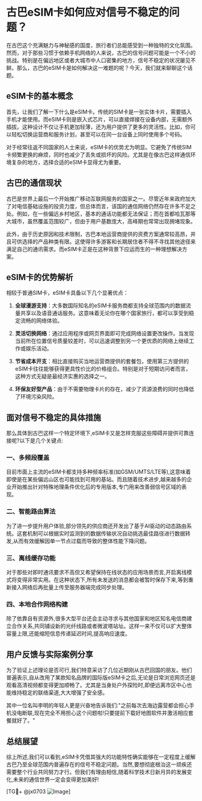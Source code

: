 # 古巴eSIM卡如何应对信号不稳定的问题？

在古巴这个充满魅力与神秘感的国度，旅行者们总能感受到一种独特的文化氛围。然而，对于那些习惯于依赖手机网络的人来说，古巴的信号问题可能是一个不小的挑战。特别是在偏远地区或者大城市中人口密集的地方，信号不稳定的状况屡见不鲜。那么，古巴的eSIM卡是如何解决这一难题的呢？今天，我们就来聊聊这个话题。

## eSIM卡的基本概念

首先，让我们了解一下什么是eSIM卡。传统的SIM卡是一张实体卡片，需要插入手机才能使用。而eSIM卡则是嵌入式芯片，可以直接焊接在设备内部，无需额外插拔。这种设计不仅让手机更加轻薄，还为用户提供了更多的灵活性。比如，你可以轻松切换运营商和服务计划，甚至可以在同一台设备上同时使用多个号码。

对于经常往返不同国家的人士来说，eSIM卡的优势尤为明显。它避免了传统SIM卡频繁更换的麻烦，同时也减少了丢失或损坏的风险。尤其是在像古巴这样通信环境复杂的地方，选择合适的eSIM卡显得尤为重要。

## 古巴的通信现状

古巴是世界上最后一个开始推广移动互联网服务的国家之一。尽管近年来政府加大了对电信基础设施的投资力度，但总体而言，该国的通信网络仍然存在许多不足之处。例如，在一些偏远乡村地区，基本的通话功能都无法保证；而在首都哈瓦那等大城市，虽然覆盖范围较广，但由于用户基数庞大，高峰期也常常出现拥堵现象。

此外，由于历史原因和技术限制，古巴本地运营商提供的资费方案通常较高昂，并且可供选择的产品种类有限。这使得许多游客和长期居住者不得不寻找其他途径来满足自己的通讯需求。而eSIM卡正是在这种背景下应运而生的一种理想解决方案。

## eSIM卡的优势解析

相较于普通SIM卡，eSIM卡具备以下几个显著优点：

1. **全球漫游支持**：大多数国际知名的eSIM卡服务商都支持全球范围内的数据流量共享以及语音通话服务。这意味着无论你在哪个国家旅行，都可以享受到稳定流畅的网络体验。
   
2. **灵活切换网络**：通过应用程序或网页界面即可完成网络设置更改操作。当发现当前所在位置信号质量较差时，可以迅速调整到另一个更优质的网络上继续工作或娱乐活动。
    
3. **节省成本开支**：相比直接购买当地运营商提供的套餐包，使用第三方提供的eSIM卡往往能够获得更具性价比的价格组合。特别是对于短期访问者而言，这种方式无疑是最经济实惠的选择之一。

4. **环保友好型产品**：由于不需要物理卡片的存在，减少了资源浪费的同时也降低了环境污染风险。

## 面对信号不稳定的具体措施

那么具体到古巴这样一个特定环境下,eSIM卡又是怎样克服这些障碍并提供可靠连接呢?以下是几个关键点:

### 一、多频段覆盖
目前市面上主流的eSIM卡都支持多种频率标准(如GSM/UMTS/LTE等),这意味着即使是在某些偏远山区也可能找到可用的基站。而且随着技术进步,越来越多的企业开始推出针对特殊地理条件优化后的专用版本,专门用来改善弱信号区域的表现。

### 二、智能路由算法
为了进一步提升用户体验,部分领先的供应商还开发出了基于AI驱动的动态路由系统。这套机制可以根据实时监测到的数据传输状况自动挑选最佳路径进行数据转发,从而有效缓解因单一节点过载而导致的整体性能下降问题。

### 三、离线缓存功能
对于那些对即时通讯要求不高但又希望保持在线状态的应用场景而言,开启离线模式将变得非常实用。在这种状态下,所有未发送的消息都会被暂时保存下来,等到重新接入网络后再批量上传至服务器端完成同步处理。

### 四、本地合作网络构建
除了依靠自有资源外,很多大型平台还会主动寻求与其他国家和地区知名电信商建立合作关系,共同铺设新的光纤线路或者微波塔站址。这样一来不仅可以扩大整体容量上限,还能缩短信息传递延迟时间,提高响应速度。

## 用户反馈与实际案例分享

为了验证上述理论是否可行,我们特意采访了几位近期刚从古巴回国的朋友。他们普遍表示,自从改用了某款知名品牌的国际版eSIM卡之后,无论是日常浏览网页还是观看高清视频都变得更加顺畅了。尤其是当身处户外探险时,即便远离市区中心也能维持稳定的联络渠道,大大增强了安全感。

其中一位名叫李明的年轻人更是兴奋地告诉我们:"之前每次去海边露营都会担心手机没电断联,现在完全不用担心这个问题啦!只要提前下载好地图软件并激活相应套餐就好了。"

## 总结展望

综上所述,我们可以看到,eSIM卡凭借其强大的功能特性确实能够在一定程度上缓解古巴乃至全球范围内普遍存在的信号不稳定问题。当然,要想彻底根治这一顽疾还需要整个行业共同努力才行。但我们有理由相信,随着科学技术日新月异的发展变化,未来的通信世界一定会变得更加美好!

[TG💪+ @jx0703 ![Image](https://github.com/user-attachments/assets/dbca1d08-cadb-493c-b0ec-ad6f7a83f270)]
